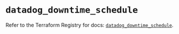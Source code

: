 # `datadog_downtime_schedule`

Refer to the Terraform Registry for docs: [`datadog_downtime_schedule`](https://registry.terraform.io/providers/datadog/datadog/3.65.0/docs/resources/downtime_schedule).
